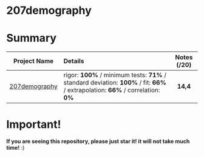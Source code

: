 # 207demography

# Summary

| Project Name    | Details                                                                                    | Notes (/20)  |
| --------------- |:------------------------------------------------------------------------------------------ | :-----------:|
| [207demography](https://github.com/Paul-Marie/207demography/blob/master/207demography) | rigor: **100%** / minimum tests: **71%** / standard deviation: **100%** / fit: **66%** / extrapolation: **66%** / correlation: **0%** | **14,4**    |

# Important!
**If you are seeing this repository, please just star it! it will not take much time!** :)
